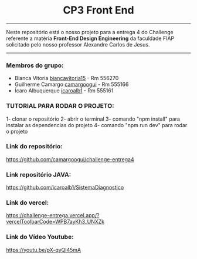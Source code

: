 <div align="center">
  
# CP3 Front End
</div>

---

Neste repositório está o nosso projeto para a entrega 4 do Challenge referente a matéria **Front-End Design Engineering** da faculdade FIAP solicitado pelo nosso professor Alexandre Carlos de Jesus.

--- 

### Membros do grupo:
- Bianca Vitoria <a href="https://github.com/biancavitoria15">biancavitoria15</a> - Rm 556270
- Guilherme Camargo <a href="https://github.com/camargoogui">camargoogui</a> - Rm 555166
- Ícaro Albuquerque <a href="https://github.com/icaroalb1">icaroalb1</a> - Rm 555161

### TUTORIAL PARA RODAR O PROJETO:
1- clonar o repositório
2- abrir o terminal
3- comando "npm install" para instalar as dependencias do projeto
4- comando "npm run dev" para rodar o projeto

### Link do repositório:
https://github.com/camargoogui/challenge-entrega4

### Link repositório JAVA:
https://github.com/icaroalb1/SistemaDiagnostico

### Link do vercel:
https://challenge-entrega.vercel.app/?vercelToolbarCode=WPB7ayKh3_UNXZk

### Link do Vídeo Youtube:
https://youtu.be/pX-qyQl45mA